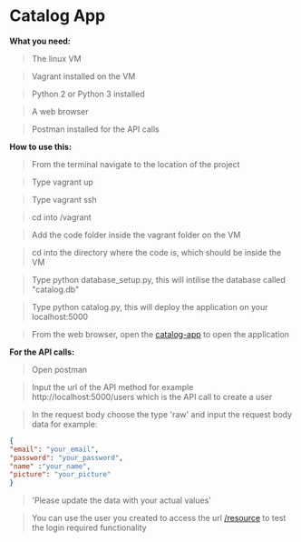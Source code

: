 # Catalog App

**What you need:**
 >The linux VM

 >Vagrant installed on the VM

 >Python 2 or Python 3 installed

 >A web browser
 
 >Postman installed for the API calls


**How to use this:**
 >From the terminal navigate to the location of the project

 >Type vagrant up

 >Type vagrant ssh

 >cd into /vagrant

 >Add the code folder inside the vagrant folder on the VM

 >cd into the directory where the code is, which should be inside the VM

 >Type python database_setup.py, this will intilise the database called 
 "catalog.db"

 >Type python catalog.py, this will deploy the application on your 
 localhost:5000

>From the web browser, open the [catalog-app](http://localhost:5000) 
to open the application


**For the API calls:**
>Open postman

>Input the url of the API method for example http://localhost:5000/users 
which is the API call to create a user 

>In the request body choose the type 'raw' and input the request body data
for example: 
```json
{
"email": "your_email",
"password": "your_password",
"name" :"your_name",
"picture": "your_picture"
}
```

>'Please update the data with your actual values'

>You can use the user you created to access the url 
[/resource](http://localhost:5000/resource) to test the login required 
functionality